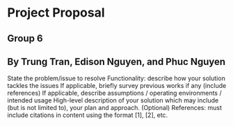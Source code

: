 # Project Proposal
## Group 6
## By Trung Tran, Edison Nguyen, and Phuc Nguyen

State the problem/issue to resolve
Functionality: describe how your solution tackles the issues
If applicable, briefly survey previous works if any (include references)
If applicable, describe assumptions / operating environments / intended usage
High-level description of your solution which may include (but is not limited to), your plan and approach.
(Optional) References: must include citations in content using the format [1], [2], etc.
